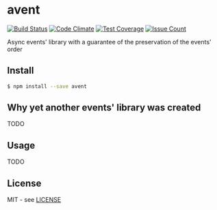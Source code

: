 # avent

[![Build Status](https://semaphoreci.com/api/v1/vic/avent/branches/master/badge.svg)](https://semaphoreci.com/vic/avent) [![Code Climate](https://codeclimate.com/github/VicNumber21/avent/badges/gpa.svg)](https://codeclimate.com/github/VicNumber21/avent) [![Test Coverage](https://codeclimate.com/github/VicNumber21/avent/badges/coverage.svg)](https://codeclimate.com/github/VicNumber21/avent/coverage) [![Issue Count](https://codeclimate.com/github/VicNumber21/avent/badges/issue_count.svg)](https://codeclimate.com/github/VicNumber21/avent)

Async events' library with a guarantee of the preservation of the events' order

## Install

```bash
$ npm install --save avent
```

## Why yet another events' library was created

TODO

## Usage

TODO

## License

MIT - see [LICENSE](https://raw.githubusercontent.com/VicNumber21/avent/master/LICENSE)

